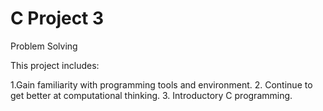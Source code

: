 # C Project 3
Problem Solving

This project includes:

1.Gain familiarity with programming tools and environment.
2. Continue to get better at computational thinking.
3. Introductory C programming.
